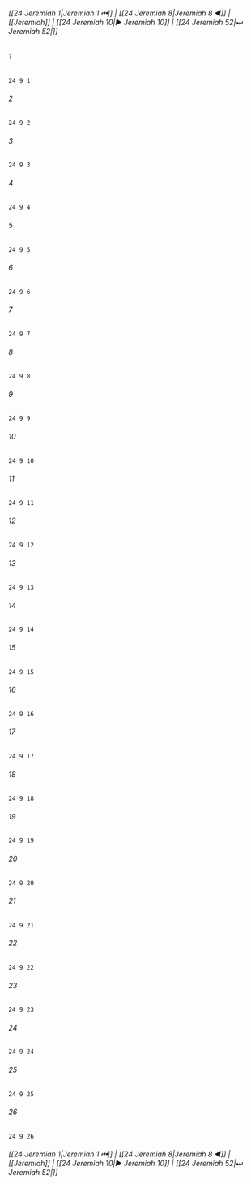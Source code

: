 
###### [[24 Jeremiah 1|Jeremiah 1 ⏮]] | [[24 Jeremiah 8|Jeremiah 8 ◀]] | [[Jeremiah]] | [[24 Jeremiah 10|▶ Jeremiah 10]] | [[24 Jeremiah 52|⏭ Jeremiah 52|]]

###### 1
``` verse
24 9 1 
```
###### 2
``` verse
24 9 2 
```
###### 3
``` verse
24 9 3 
```
###### 4
``` verse
24 9 4 
```
###### 5
``` verse
24 9 5 
```
###### 6
``` verse
24 9 6 
```
###### 7
``` verse
24 9 7 
```
###### 8
``` verse
24 9 8 
```
###### 9
``` verse
24 9 9 
```
###### 10
``` verse
24 9 10 
```
###### 11
``` verse
24 9 11 
```
###### 12
``` verse
24 9 12 
```
###### 13
``` verse
24 9 13 
```
###### 14
``` verse
24 9 14 
```
###### 15
``` verse
24 9 15 
```
###### 16
``` verse
24 9 16 
```
###### 17
``` verse
24 9 17 
```
###### 18
``` verse
24 9 18 
```
###### 19
``` verse
24 9 19 
```
###### 20
``` verse
24 9 20 
```
###### 21
``` verse
24 9 21 
```
###### 22
``` verse
24 9 22 
```
###### 23
``` verse
24 9 23 
```
###### 24
``` verse
24 9 24 
```
###### 25
``` verse
24 9 25 
```
###### 26
``` verse
24 9 26 
```

###### [[24 Jeremiah 1|Jeremiah 1 ⏮]] | [[24 Jeremiah 8|Jeremiah 8 ◀]] | [[Jeremiah]] | [[24 Jeremiah 10|▶ Jeremiah 10]] | [[24 Jeremiah 52|⏭ Jeremiah 52|]]

